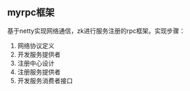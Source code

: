## myrpc框架
基于netty实现网络通信，zk进行服务注册的rpc框架。实现步骤：
1. 网络协议定义
2. 开发服务提供者
3. 注册中心设计
4. 注册服务提供者
5. 开发服务消费者接口
